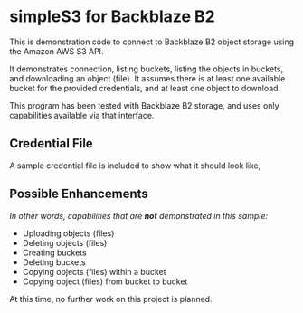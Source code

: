 # simpleS3 for Backblaze B2
This is demonstration code to connect to Backblaze B2 object 
storage using the Amazon AWS S3 API.

It demonstrates connection, listing buckets, 
listing the objects in buckets, and downloading
an object (file). It assumes there is at least
one available bucket for the provided credentials,
and at least one object to download.

This program has been tested with Backblaze B2 storage,
and uses only capabilities available via that interface.

## Credential File
A sample credential file is included to 
show what it should look like,

## Possible Enhancements

_In other words, capabilities that are **not** demonstrated in this sample:_

* Uploading objects (files)
* Deleting objects (files)
* Creating buckets
* Deleting buckets
* Copying objects (files) within a bucket
* Copying object (files) from bucket to bucket

At this time, no further work on this project is planned.
